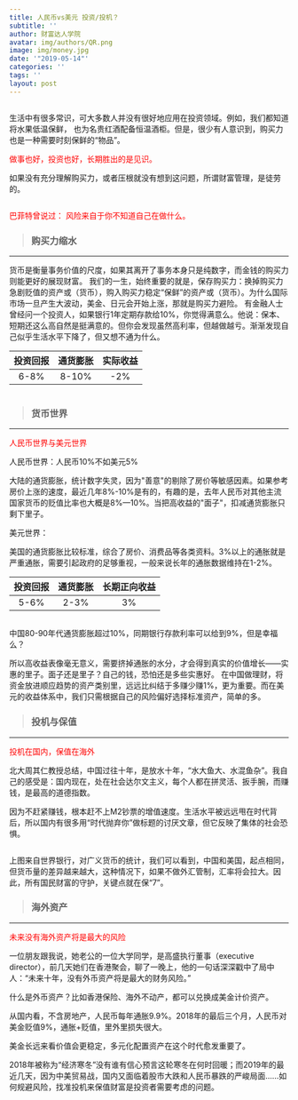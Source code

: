 ```yaml
---
title: 人民币vs美元 投资/投机？
subtitle: ''
author: 财富达人学院
avatar: img/authors/QR.png
image: img/money.jpg
date: '"2019-05-14"'
categories: ''
tags: ''
layout: post
---
```

<p>
<div class="scale">
<img src="https://i.imgur.com/7KtGvCA.jpg" alt="" />
</div>
</p>

<p>
生活中有很多常识，可大多数人并没有很好地应用在投资领域。例如，我们都知道将水果低温保鲜，
也为名贵红酒配备恒温酒柜。但是，很少有人意识到，购买力也是一种需要时刻保鲜的“物品”。</p>

<font color="red">  做事也好，投资也好，长期胜出的是见识。</font>

如果没有充分理解购买力，或者压根就没有想到这问题，所谓财富管理，是徒劳的。

<div class="scale">
<img src="https://i.imgur.com/iuDsJKx.jpg" alt="" />
</div>
    
<font color="red">巴菲特曾说过：	风险来自于你不知道自己在做什么。</font>

> ### 购买力缩水

----------


货币是衡量事务价值的尺度，如果其离开了事务本身只是纯数字，而金钱的购买力则能更好的展现财富。
我们的一生，始终重要的就是，保存购买力：换掉购买力急剧贬值的资产或（货币），购入购买力稳定“保鲜”的资产或（货币）。为什么国际市场一旦产生大波动，美金、日元会开始上涨，那就是购买力避险。
有金融人士曾经问一个投资人，如果银行1年定期存款给10%，你觉得满意么。他说：保本、短期还这么高自然是挺满意的。但你会发现虽然高利率，但越做越亏。渐渐发现自己似乎生活水平下降了，但又想不通为什么。

| 投资回报   | 通货膨胀    |  实际收益   |
|:---:|:---:|:---:|
|    6-8%  |  8-10%   |   -2%  |

<div class="scale">
<img src="https://i.imgur.com/hESc2bI.jpg" alt="" />
</div>

> ### 货币世界

----------

<font color="red">人民币世界与美元世界</font>

人民币世界：人民币10%不如美元5%

大陆的通货膨胀，统计数字失灵，因为"善意"的剔除了房价等敏感因素。如果参考房价上涨的速度，最近几年8%-10%是有的，有趣的是，去年人民币对其他主流国家货币的贬值比率也大概是8%—10%。当把高收益的"面子"，扣减通货膨胀只剩下里子。

美元世界：

美国的通货膨胀比较标准，综合了房价、消费品等各类资料。3%以上的通胀就是严重通胀，需要引起政府的足够重视，一般来说长年的通胀数据维持在1-2%。

| 投资回报   | 通货膨胀    |  长期正向收益   |
|:---:|:---:|:---:|
|    5-6%  |  2-3%   |   3%  |

<div class="scale">
<img src="https://i.imgur.com/FqmFqsa.jpg" alt="" />
</div>

中国80-90年代通货膨胀超过10%，同期银行存款利率可以给到9%，但是幸福么？

所以高收益表像毫无意义，需要挤掉通胀的水分，才会得到真实的价值增长——实惠的里子。面子还是里子？自己的钱，恐怕还是多些实惠好。
在中国做理财，将资金放进顺应趋势的资产类别里，远远比纠结于多赚少赚1%，更为重要。而在美元的收益体系中，我们只需根据自己的风险偏好选择标准资产，简单的多。

> ### 投机与保值

----------

<font color="red">投机在国内，保值在海外</font>

北大周其仁教授总结，中国过往十年，是放水十年，“水大鱼大、水混鱼杂”。我自己的感受是：国内现在，处在社会达尔文主义，每个人都在拼灵活、扳手腕，而赚钱，是最高的道德指数。

因为不赶紧赚钱，根本赶不上M2钞票的增值速度。生活水平被远远甩在时代背后，所以国内有很多用“时代抛弃你”做标题的讨厌文章，但它反映了集体的社会恐惧。

<div class="scale">
<img src="https://i.imgur.com/Hft6HMf.jpg" alt="" />
</div>

上图来自世界银行，对广义货币的统计，我们可以看到，中国和美国，起点相同，但货币量的差异越来越大，这种情况下，如果不做外汇管制，汇率将会拉大。因此，所有国民财富的守护，关键点就在保“7”。

> ### 海外资产

----------

<font color="red">未来没有海外资产将是最大的风险</font>

一位朋友跟我说，她老公的一位大学同学，是高盛执行董事（executive director），前几天她们在香港聚会，聊了一晚上，他的一句话深深戳中了局中人：“未来十年，没有外币资产将是最大的财务风险。”

什么是外币资产？比如香港保险、海外不动产，都可以兑换成美金计价资产。

从国内看，不含房地产，人民币每年通胀9.9%。2018年的最后三个月，人民币对美金贬值9%，通胀+贬值，里外里损失很大。

美金长远来看价值会更稳定，多元化配置资产在这个时代愈发重要了。

2018年被称为“经济寒冬”没有谁有信心预言这轮寒冬在何时回暖；而2019年的最近几天，因为中美贸易战，国内又面临着股市大跌和人民币暴跌的严峻局面……如何规避风险，找准投机来保值财富是投资者需要考虑的问题。